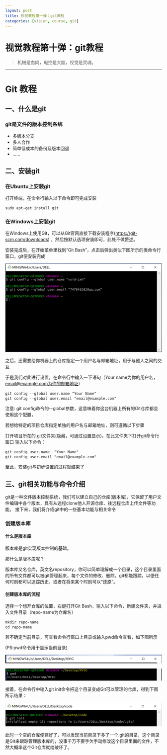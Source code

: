 ```yaml
---
layout: post
title: 视觉教程第十弹：git教程
categories: [vision, course, git]
---
```


# 视觉教程第十弹：git教程
> 机械是血肉，电控是大脑，视觉是灵魂。

---

# Git 教程
## 一、什么是git

### git是文件的版本控制系统
- 多版本分支
- 多人合作
- 简单低成本的备份及版本回退
- ……
	
## 二、安装git
	
### 在Ubuntu上安装git
打开终端，在命令行输入以下命令即可完成安装

	sudo apt-get install git

### 在Windows上安装git
	
在Windows上使用Git，可以从Git官网直接下载安装程序(https://git-scm.com/downloads)
，然后按默认选项安装即可，此处不做赘述。

安装完成后，在开始菜单里找到“Git Bash”，点击后弹出类似下图所示的类命令行窗口，git便安装完成

![img](https://github.com/void-zxh/RM/blob/master/image/1.JPG) 

之后，还需要给你机器上的仓库指定一个用户名与邮箱地址，用于与他人之间的交互

于是我们对此进行设置，在命令行中输入一下语句（Your name为你的用户名，email@example.com为你的邮箱地址）

	git config --global user.name "Your Name"
	git config --global user.email "email@example.com"

注意: git config命令的--global参数，这意味着你这台机器上所有的Git仓库都会使用这个配置，

若想给特定的项目仓库指定单独的用户名与邮箱地址，则可遵循以下步骤

打开项目所在的.git文件夹(隐藏，可通过设置显示)，在此文件夹下打开git命令行窗口
输入以下命令：

	git config user.name  "Your Name"
	git config user.email "email@example.com"

至此，安装git与初步设置的过程就结束了

## 三、git相关功能与命令介绍

git是一种文件版本控制系统，我们可以建立自己的仓库(版本库)，它保留了用户文件编辑中各个版本，具有从远程clone他人开源仓库、往远程仓库上传文件等功能，
接下来，我们将介绍git中的一些基本功能与相关命令

### 创建版本库

#### 什么是版本库

版本库是git实现版本控制的基础。

那什么是版本库呢？

版本库又名仓库，英文名repository，你可以简单理解成一个目录，这个目录里面的所有文件都可以被git管理起来，每个文件的修改、删除，git都能跟踪，以便任何时刻都可以追踪历史，或者在将来某个时刻可以“还原”。

#### 创建版本库的流程

选择一个想开仓库的位置，右键打开Git Bash，输入以下命令，新建文件夹，并进入文件目录（repo-name为仓库名）

	mkdir repo-name
	cd repo-name

若不确定当前目录，可查看命令行窗口上目录或输入pwd命令查看，如下图所示

(PS:pwd命令用于显示当前目录)

![img](https://github.com/void-zxh/RM/blob/master/image/3.JPG) 

![img](https://github.com/void-zxh/RM/blob/master/image/2.JPG) 

接着，在命令行中输入git init命令把这个目录变成Git可以管理的仓库，得到下图所示结果：

![img](https://github.com/void-zxh/RM/blob/master/image/4.JPG) 

此时一个空的仓库便建好了，可以发现当前目录下多了一个.git的目录，这个目录是Git来跟踪管理版本库的，没事千万不要手欠手动修改这个目录里面的文件，不然大概率这个Git仓库就给破坏了。
